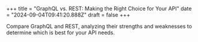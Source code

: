 +++
title = "GraphQL vs. REST: Making the Right Choice for Your API"
date = "2024-09-04T09:41:20.888Z"
draft = false
+++

Compare GraphQL and REST, analyzing their strengths and weaknesses to determine which is best for your API needs.
        